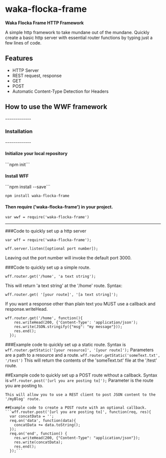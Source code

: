 # waka-flocka-frame

<strong>Waka Flocka Frame HTTP Framework</strong>

A simple http framework to take mundane out of the mundane. Quickly create a basic http server with essential router functions by typing just a few lines of code.

<h2>Features</h2>
<ul>
 <li>HTTP Server</li>
 <li>REST request, response</li>
 <li>GET</li>
 <li>POST</li>
 <li>Automatic Content-Type Detection for Headers</li>
</ul>

<h2>How to use the WWF framework</h2>
-------------
<h3>Installation</h3>
-------------
<h4>Initialize your local repository</h4>
  ```npm init```

<h4>Install WFF</h4>
  ```npm install --save```

```npm install waka-flocka-frame```

<h4>Then require ('waka-flocka-frame') in your project.</h4>

```var wwf = require('waka-flocka-frame')```

--------------------
###Code to quickly set up a http server
```
var wff = require('waka-flocka-frame');

wff.server.listen([optional port number]);
```
Leaving out the port number will invoke the default port 3000.

###Code to quickly set up a simple route.
```
wff.router.get('/home', 'a text string');
```
This will return 'a text string' at the '/home' route.
Syntax:
 ```
 wff.router.get( '[your route]', '[a text string]');
 ```
If you want a response other than plain text you MUST use a callback
and response.writeHead.
```
wff.router.get('/home', function(){
    res.writeHead(200, {'Content-Type': 'application/json');
    res.write(JSON.stringify({"msg": "my message"}));
    res.end();
  });
```
###Example code to quickly set up a static route.
Syntax is ```wff.router.getStatic('[your resource]', '[your route]');```
Parameters are a path to a resource and a route.
```wff.router.getStatic('someText.txt', '/test')```
This will return the contents of the 'someText.txt' file at the '/test' route.

##Example code to quickly set up a POST route without a callback.
Syntax is ```wff.router.post('[url you are posting to]');```
Parameter is the route you are posting to.
```wff.router.post('/myBlog');
This will allow you to use a REST client to post JSON content to the '/myBlog' route.

##Example code to create a POST route with an optional callback.
```wff.router.post('[url you are posting to]', function(req, res){
  var concatData = '';
  req.on('data', function(data){
    concatData += data.toString();
  });
  req.on('end', function() {
    res.writeHead(200, {"Content-Type": "application/json"});
    res.write(concatData);
    res.end();
  });```
